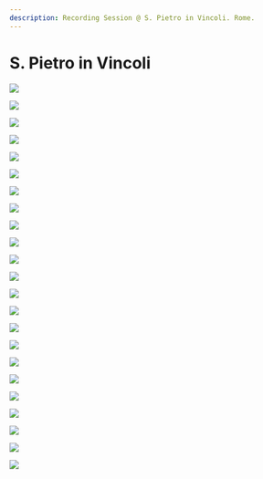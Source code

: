 ```yaml
---
description: Recording Session @ S. Pietro in Vincoli. Rome.
---
```


# S. Pietro in Vincoli

![](https://raw.githubusercontent.com/grammaton/surround-journey/master/2009/2009-06-04-surround-ingegneria/photos/2009-06-04-DSC_7179.jpg)

![](https://raw.githubusercontent.com/grammaton/surround-journey/master/2009/2009-06-04-surround-ingegneria/photos/2009-06-04-DSC_7180.jpg)

![](https://raw.githubusercontent.com/grammaton/surround-journey/master/2009/2009-06-04-surround-ingegneria/photos/2009-06-04-DSC_7181.jpg)

![](https://raw.githubusercontent.com/grammaton/surround-journey/master/2009/2009-06-04-surround-ingegneria/photos/2009-06-04-DSC_7183.jpg)

![](https://raw.githubusercontent.com/grammaton/surround-journey/master/2009/2009-06-04-surround-ingegneria/photos/2009-06-04-DSC_7184.jpg)

![](https://raw.githubusercontent.com/grammaton/surround-journey/master/2009/2009-06-04-surround-ingegneria/photos/2009-06-04-DSC_7187.jpg)

![](https://raw.githubusercontent.com/grammaton/surround-journey/master/2009/2009-06-04-surround-ingegneria/photos/2009-06-04-DSC_7191.jpg)

![](https://raw.githubusercontent.com/grammaton/surround-journey/master/2009/2009-06-04-surround-ingegneria/photos/2009-06-04-DSC_7194.jpg)

![](https://raw.githubusercontent.com/grammaton/surround-journey/master/2009/2009-06-04-surround-ingegneria/photos/2009-06-04-DSC_7195.jpg)

![](https://raw.githubusercontent.com/grammaton/surround-journey/master/2009/2009-06-04-surround-ingegneria/photos/2009-06-04-DSC_7197.jpg)

![](https://raw.githubusercontent.com/grammaton/surround-journey/master/2009/2009-06-04-surround-ingegneria/photos/2009-06-04-DSC_7200.jpg)

![](https://raw.githubusercontent.com/grammaton/surround-journey/master/2009/2009-06-04-surround-ingegneria/photos/2009-06-04-DSC_7202.jpg)

![](https://raw.githubusercontent.com/grammaton/surround-journey/master/2009/2009-06-04-surround-ingegneria/photos/2009-06-04-DSC_7204.jpg)

![](https://raw.githubusercontent.com/grammaton/surround-journey/master/2009/2009-06-04-surround-ingegneria/photos/2009-06-04-DSC_7206.jpg)

![](https://raw.githubusercontent.com/grammaton/surround-journey/master/2009/2009-06-04-surround-ingegneria/photos/2009-06-04-DSC_7208.jpg)

![](https://raw.githubusercontent.com/grammaton/surround-journey/master/2009/2009-06-04-surround-ingegneria/photos/2009-06-04-DSC_7209.jpg)

![](https://raw.githubusercontent.com/grammaton/surround-journey/master/2009/2009-06-04-surround-ingegneria/photos/2009-06-04-DSC_7211.jpg)

![](https://raw.githubusercontent.com/grammaton/surround-journey/master/2009/2009-06-04-surround-ingegneria/photos/2009-06-04-DSC_7213.jpg)

![](https://raw.githubusercontent.com/grammaton/surround-journey/master/2009/2009-06-04-surround-ingegneria/photos/2009-06-04-DSC_7215.jpg)

![](https://raw.githubusercontent.com/grammaton/surround-journey/master/2009/2009-06-04-surround-ingegneria/photos/2009-06-04-DSC_7217.jpg)

![](https://raw.githubusercontent.com/grammaton/surround-journey/master/2009/2009-06-04-surround-ingegneria/photos/2009-06-04-DSC_7219.jpg)

![](https://raw.githubusercontent.com/grammaton/surround-journey/master/2009/2009-06-04-surround-ingegneria/photos/2009-06-04-DSC_7221.jpg)

![](https://raw.githubusercontent.com/grammaton/surround-journey/master/2009/2009-06-04-surround-ingegneria/photos/2009-06-04-DSC_7226.jpg)
